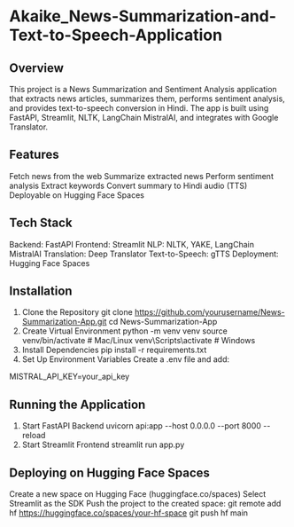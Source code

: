 # Akaike_News-Summarization-and-Text-to-Speech-Application
## Overview
This project is a News Summarization and Sentiment Analysis application that extracts news articles, summarizes them, performs sentiment analysis, and provides text-to-speech conversion in Hindi. The app is built using FastAPI, Streamlit, NLTK, LangChain MistralAI, and integrates with Google Translator.

## Features
Fetch news from the web
Summarize extracted news
Perform sentiment analysis
Extract keywords
Convert summary to Hindi audio (TTS)
Deployable on Hugging Face Spaces
## Tech Stack
Backend: FastAPI
Frontend: Streamlit
NLP: NLTK, YAKE, LangChain MistralAI
Translation: Deep Translator
Text-to-Speech: gTTS
Deployment: Hugging Face Spaces
## Installation
1. Clone the Repository
git clone https://github.com/yourusername/News-Summarization-App.git
cd News-Summarization-App
2. Create Virtual Environment
python -m venv venv
source venv/bin/activate  # Mac/Linux
venv\Scripts\activate  # Windows
3. Install Dependencies
pip install -r requirements.txt
4. Set Up Environment Variables
Create a .env file and add:

MISTRAL_API_KEY=your_api_key
## Running the Application
1. Start FastAPI Backend
uvicorn api:app --host 0.0.0.0 --port 8000 --reload
2. Start Streamlit Frontend
streamlit run app.py
## Deploying on Hugging Face Spaces
Create a new space on Hugging Face (huggingface.co/spaces)
Select Streamlit as the SDK
Push the project to the created space:
git remote add hf https://huggingface.co/spaces/your-hf-space
git push hf main
